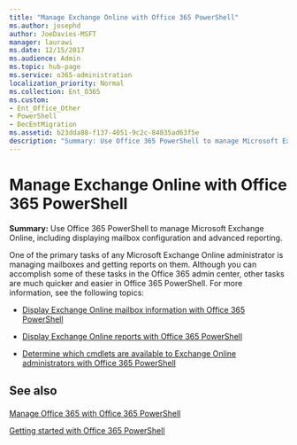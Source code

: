 ```yaml
---
title: "Manage Exchange Online with Office 365 PowerShell"
ms.author: josephd
author: JoeDavies-MSFT
manager: laurawi
ms.date: 12/15/2017
ms.audience: Admin
ms.topic: hub-page
ms.service: o365-administration
localization_priority: Normal
ms.collection: Ent_O365
ms.custom:
- Ent_Office_Other
- PowerShell
- DecEntMigration
ms.assetid: b23dda88-f137-4051-9c2c-84035ad63f5e
description: "Summary: Use Office 365 PowerShell to manage Microsoft Exchange Online, including displaying mailbox configuration and advanced reporting."
---
```


# Manage Exchange Online with Office 365 PowerShell

 **Summary:** Use Office 365 PowerShell to manage Microsoft Exchange Online, including displaying mailbox configuration and advanced reporting.
  
One of the primary tasks of any Microsoft Exchange Online administrator is managing mailboxes and getting reports on them. Although you can accomplish some of these tasks in the Office 365 admin center, other tasks are much quicker and easier in Office 365 PowerShell. For more information, see the following topics:
  
- [Display Exchange Online mailbox information with Office 365 PowerShell](https://technet.microsoft.com/en-us/library/mt771881%28v=exchg.160%29.aspx)
    
- [Display Exchange Online reports with Office 365 PowerShell](https://technet.microsoft.com/en-us/library/mt771882%28v=exchg.160%29.aspx)
    
- [Determine which cmdlets are available to Exchange Online administrators with Office 365 PowerShell](https://technet.microsoft.com/en-us/library/mt771883%28v=exchg.160%29.aspx)
    
## See also

#### 

[Manage Office 365 with Office 365 PowerShell](manage-office-365-with-office-365-powershell.md)
  
[Getting started with Office 365 PowerShell](getting-started-with-office-365-powershell.md)

